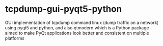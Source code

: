 # tcpdump-gui-pyqt5-python
GUI implementation of tcpdump command linux (dump traffic on a network) using pyqt5 and python, and also qtmodern which is a Python package aimed to make PyQt applications look better and consistent on multiple platforms
